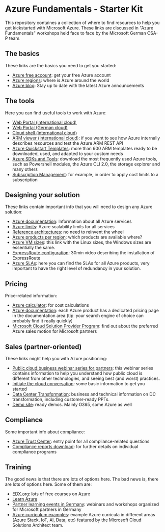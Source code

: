 # Azure Fundamentals - Starter Kit

This repository containes a collection of where to find resources to help you get kickstarted with Microsoft Azure. These links are discussed in "Azure Fundamentals" workshops held face to face by the Microsoft German CSA-P team.


## The basics

These links are the basics you need to get you started:

* [Azure free account](https://azure.microsoft.com/en-us/free/): get your free Azure account
* [Azure regions](https://azure.microsoft.com/en-us/global-infrastructure/regions/): where is Azure around the world
* [Azure blog](https://azure.microsoft.com/en-us/blog/): Stay up to date with the latest Azure announcements


## The tools

Here you can find useful tools to work with Azure:

* [Web Portal (international cloud)](https://portal.azure.com)
* [Web Portal (German cloud)](https://portal.microsoftazure.de)
* [Cloud shell (international cloud)](https://shell.azure.com)
* [ARM viewer (international cloud)](https://resources.azure.com): if you want to see how Azure internally describes resources and test the Azure ARM REST API
* [Azure Quickstart Templates](https://azure.microsoft.com/en-us/resources/templates/): more than 600 ARM templates ready to be downloaded, used, and adapted to your custom needs
* [Azure SDKs and Tools](https://aka.ms/azuresdk): download the most frequently used Azure tools, such as Powershell modules, the Azure CLI 2.0, the storage explorer and many others 
* [Subscription Management](https://account.windowsazure.com/Subscriptions): for example, in order to apply cost limits to a subscription


## Designing your solution

These links contain important info that you will need to design any Azure solution:

* [Azure documentation](https://docs.microsoft.com/en-us/azure/#pivot=products): Information about all Azure services
* [Azure limits](https://aka.ms/azurelimits): Azure scalability limits for all services
* [Reference architectures](https://docs.microsoft.com/en-us/azure/architecture/reference-architectures/): no need to reinvent the wheel
* [Azure products per region](https://azure.microsoft.com/en-us/global-infrastructure/services/): which products are available where?
* [Azure VM sizes](https://docs.microsoft.com/en-us/azure/virtual-machines/linux/sizes): this link with the Linux sizes, the Windows sizes are essentially the same.
* [ExpressRoute configuration](https://channel9.msdn.com/Blogs/bfrank/Hybrid-Network-ExpressRoute-interxion-Azure): 30min video describing the installation of ExpressRoute
* [Azure SLAs](https://aka.ms/azuresla): here you can find the SLAs for all Azure products, very important to have the right level of redundancy in your solution.


## Pricing

Price-related information:

* [Azure calculator](https://azure.microsoft.com/en-us/pricing/calculator/): for cost calculations
* [Azure documentation](https://docs.microsoft.com/en-us/azure/#pivot=products): each Azure product has a dedicated pricing page in the documentation area (tip: your search engine of choice can probably find it really quickly)
* [Microsoft Cloud Solution Provider Program](https://partnercenter.microsoft.com/en-us/partner/cloud-solution-provider): find out about the preferred Azure sales motion for Microsoft partners 


## Sales (partner-oriented)

These links might help you with Azure positioning:

* [Public cloud business webinar series for partners](https://www.microsoftpartnerserverandcloud.com/Pages/azurewebinars.aspx): this webinar series contains information to help you understand how public cloud is different from other technologies, and seeing best (and worst) practices.
* [Initiate the cloud conversation](https://www.microsoftpartnerserverandcloud.com/Pages/contents.aspx?page=58&color=00BCF2): some basic information to get you started
* [Data Center Transformation](https://www.microsoftpartnerserverandcloud.com/Pages/practice.aspx?page=15): business and technical information on DC transformation, including customer-ready PPTs.
* [Demo site](https://demos.microsoft.com/): ready demos. Mainly O365, some Azure as well

## Compliance

Some important info about compliance:

* [Azure Trust Center](https://www.microsoft.com/en-us/TrustCenter/Compliance/default.aspx): entry point for all compliance-related questions
* [Compliance reports download](https://servicetrust.microsoft.com/ViewPage/MSComplianceGuide): for further details on individual compliance programs

## Training

The good news is that there are lots of options here. The bad news is, there are lots of options here. Some of them are:

* [EDX.org](https://www.edx.org/course?search_query=azure): lots of free courses on Azure
* [Learn Azure](https://aka.ms/learnazure)
* [Partner learning events in Germany](https://aka.ms/mehr-wissen): webinars and workshops organized for Microsoft partners in Germany
* [Azure curriculum examples](https://www.microsoft.com/de-de/partner/readiness/curricula.aspx): example Azure curricula in different areas (Azure Stack, IoT, AI, Data, etc) featured by the Microsoft Cloud Solutions Architect team.

 
